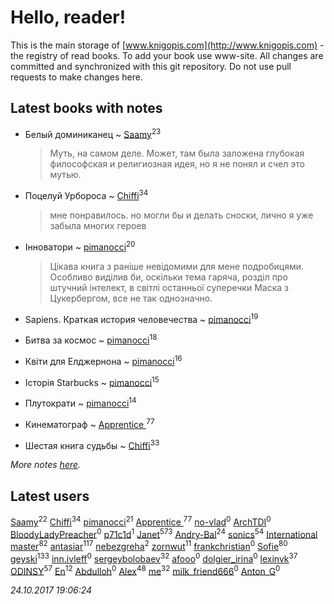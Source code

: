 # Hello, reader!
This is the main storage of [www.knigopis.com](http://www.knigopis.com) - the registry of read books.
To add your book use www-site. All changes are committed and synchronized with this git repository.
Do not use pull requests to make changes here.


## Latest books with notes
* Белый доминиканец ~ [Saamy](users/115/115226508-vkontakte)<sup>23</sup>
    > Муть, на самом деле. Может, там была заложена глубокая философская и религиозная идея, но я не понял и счел это мутью.

* Поцелуй Урбороса ~ [Chiffi](users/105/105831994080785626680-google)<sup>34</sup>
    > мне понравилось. но могли бы и делать сноски, лично я уже забыла многих героев

* Інноватори ~ [pimanocci](users/117/117124011531379579265-google)<sup>20</sup>
    > Цікава книга з раніше невідомими для мене подробицями. Особливо виділив би, оскільки тема гаряча, розділ про штучний інтелект, в світлі останньої суперечки Маска з Цукербергом, все не так однозначно.

* Sapiens. Краткая история человечества ~ [pimanocci](users/117/117124011531379579265-google)<sup>19</sup>

* Битва за космос ~ [pimanocci](users/117/117124011531379579265-google)<sup>18</sup>

* Квіти для Елджернона ~ [pimanocci](users/117/117124011531379579265-google)<sup>16</sup>

* Історія Starbucks ~ [pimanocci](users/117/117124011531379579265-google)<sup>15</sup>

* Плутократи ~ [pimanocci](users/117/117124011531379579265-google)<sup>14</sup>

* Кинематограф ~ [Apprentice ](users/528/52821952-vkontakte)<sup>77</sup>

* Шестая книга судьбы ~ [Chiffi](users/105/105831994080785626680-google)<sup>33</sup>


_More notes [here](latest_books_with_notes.md)._


## Latest users
[Saamy](users/115/115226508-vkontakte)<sup>22</sup> 
[Chiffi](users/105/105831994080785626680-google)<sup>34</sup> 
[pimanocci](users/117/117124011531379579265-google)<sup>21</sup> 
[Apprentice ](users/528/52821952-vkontakte)<sup>77</sup> 
[no-vlad](users/270/27044777-yandex)<sup>0</sup> 
[ArchTDI](users/114/114130076326527433894-google)<sup>0</sup> 
[BloodyLadyPreacher](users/115/115232793911015685284-google)<sup>0</sup> 
[p71c1d](users/118/118385935-vkontakte)<sup>1</sup> 
[Janet](users/108/108113656204404967440-google)<sup>573</sup> 
[Andry-Bal](users/109/109232883876697421544-google)<sup>24</sup> 
[sonics](users/588/5880221-vkontakte)<sup>54</sup> 
[International master](users/741/74140988-vkontakte)<sup>82</sup> 
[antasiar](users/688/68827372-vkontakte)<sup>117</sup> 
[nebezgreha](users/151/151427089-vkontakte)<sup>2</sup> 
[zornwut](users/452/452256330-vkontakte)<sup>11</sup> 
[frankchristian](users/567/56734971-vkontakte)<sup>0</sup> 
[Sofie](users/485/48568611-vkontakte)<sup>80</sup> 
[geyski](users/221/221959664-vkontakte)<sup>133</sup> 
[inn.ivleff](users/290/290600514-yandex)<sup>0</sup> 
[sergeybolobaev](users/379/37918255-vkontakte)<sup>32</sup> 
[afooo](users/185/18548259-vkontakte)<sup>0</sup> 
[dolgier_irina](users/502/50218872-vkontakte)<sup>0</sup> 
[lexinvk](users/170/170278332-vkontakte)<sup>37</sup> 
[ODINSY](users/100/100978570902186865324-google)<sup>57</sup> 
[En](users/333/333646551-vkontakte)<sup>12</sup> 
[Abdulloh](users/441/441352480-vkontakte)<sup>0</sup> 
[Alex](users/106/106644083867140961454-google)<sup>48</sup> 
[me](users/381/381417697-yandex)<sup>32</sup> 
[milk_friend666](users/320/320068980-vkontakte)<sup>0</sup> 
[Anton_G](users/108/108312916368903724576-google)<sup>0</sup> 


_24.10.2017 19:06:24_
